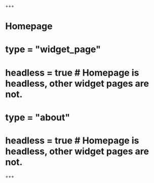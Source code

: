 +++
# Homepage
# type = "widget_page"
# headless = true  # Homepage is headless, other widget pages are not.
# type = "about"
# headless = true  # Homepage is headless, other widget pages are not.
+++
